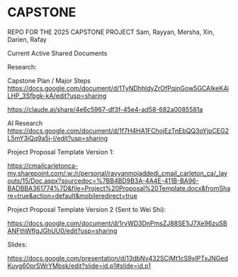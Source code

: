 # CAPSTONE
REPO FOR THE 2025 CAPSTONE PROJECT
Sam, Rayyan, Mersha, Xin, Darien, Rafay


Current Active Shared Documents

Research:

Capstone Plan / Major Steps
https://docs.google.com/document/d/1TyNDhhldyZrOfPqjnGow5GCAIkeK4jLHP_3Sfbgk-kA/edit?usp=sharing

https://claude.ai/share/4e6c5967-df3f-45e4-ad58-682a0085581a

AI Research
https://docs.google.com/document/d/1f7H4HA1FChojEzTnEbQQ3oYjpCEG2L5mY3jQq9a5j-I/edit?usp=sharing



Project Proposal Template Version 1:

https://cmailcarletonca-my.sharepoint.com/:w:/r/personal/rayyanmojaddedi_cmail_carleton_ca/_layouts/15/Doc.aspx?sourcedoc=%7BB4BD9B3A-4A4E-411B-BA96-BADBBA361774%7D&file=Project%20Proposal%20Template.docx&fromShare=true&action=default&mobileredirect=true

Project Proposal Template Version 2 (Sent to Wei Shi):

https://docs.google.com/document/d/1rvWD3DnPmsZJ88SE1iJ7Xe96zuSBANFthWfIgJGhUU0/edit?usp=sharing

Slides:

https://docs.google.com/presentation/d/13dbNv432SCjMt1cS9xIPTxJNGedKuvg60prSWrYMbsk/edit?slide=id.p1#slide=id.p1

